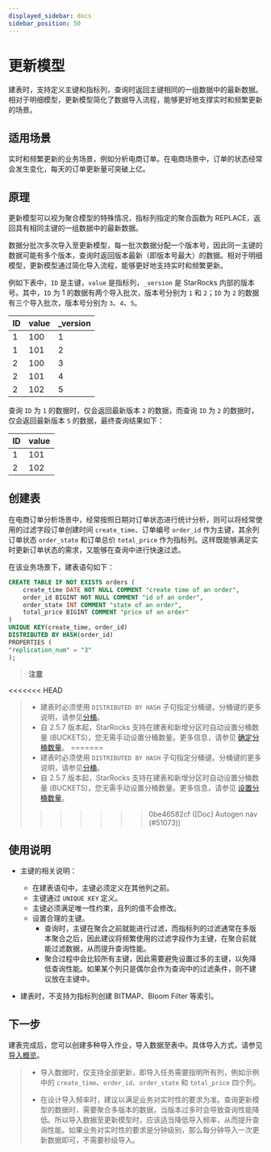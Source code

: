 ```yaml
---
displayed_sidebar: docs
sidebar_position: 50
---
```


# 更新模型

建表时，支持定义主键和指标列，查询时返回主键相同的一组数据中的最新数据。相对于明细模型，更新模型简化了数据导入流程，能够更好地支撑实时和频繁更新的场景。

## 适用场景

实时和频繁更新的业务场景，例如分析电商订单。在电商场景中，订单的状态经常会发生变化，每天的订单更新量可突破上亿。

## 原理

更新模型可以视为聚合模型的特殊情况，指标列指定的聚合函数为 REPLACE，返回具有相同主键的一组数据中的最新数据。

数据分批次多次导入至更新模型，每一批次数据分配一个版本号，因此同一主键的数据可能有多个版本，查询时返回版本最新（即版本号最大）的数据。相对于明细模型，更新模型通过简化导入流程，能够更好地支持实时和频繁更新。

例如下表中，`ID` 是主键，`value` 是指标列，`_version` 是 StarRocks 内部的版本号。其中，`ID` 为 1 的数据有两个导入批次，版本号分别为 `1` 和 `2`；`ID` 为 `2` 的数据有三个导入批次，版本号分别为 `3`、`4`、`5`。

| ID   | value | _version |
| ---- | ----- | -------- |
| 1    | 100   | 1        |
| 1    | 101   | 2        |
| 2    | 100   | 3        |
| 2    | 101   | 4        |
| 2    | 102   | 5        |

查询 `ID` 为 `1` 的数据时，仅会返回最新版本 `2` 的数据，而查询 `ID` 为 `2` 的数据时，仅会返回最新版本 `5` 的数据，最终查询结果如下：

| ID   | value |
| ---- | ----- |
| 1    | 101   |
| 2    | 102   |

## 创建表

在电商订单分析场景中，经常按照日期对订单状态进行统计分析，则可以将经常使用的过滤字段订单创建时间 `create_time`、订单编号 `order_id` 作为主键，其余列订单状态 `order_state` 和订单总价 `total_price` 作为指标列。这样既能够满足实时更新订单状态的需求，又能够在查询中进行快速过滤。

在该业务场景下，建表语句如下：

```SQL
CREATE TABLE IF NOT EXISTS orders (
    create_time DATE NOT NULL COMMENT "create time of an order",
    order_id BIGINT NOT NULL COMMENT "id of an order",
    order_state INT COMMENT "state of an order",
    total_price BIGINT COMMENT "price of an order"
)
UNIQUE KEY(create_time, order_id)
DISTRIBUTED BY HASH(order_id)
PROPERTIES (
"replication_num" = "3"
); 
```

> **注意**
>
<<<<<<< HEAD
> - 建表时必须使用 `DISTRIBUTED BY HASH` 子句指定分桶键。分桶键的更多说明，请参见[分桶](../Data_distribution.md#分桶)。
> - 自 2.5.7 版本起，StarRocks 支持在建表和新增分区时自动设置分桶数量 (BUCKETS)，您无需手动设置分桶数量。更多信息，请参见 [确定分桶数量](../Data_distribution.md#确定分桶数量)。
=======
> - 建表时必须使用 `DISTRIBUTED BY HASH` 子句指定分桶键。分桶键的更多说明，请参见[分桶](../data_distribution/Data_distribution.md#分桶)。
> - 自 2.5.7 版本起，StarRocks 支持在建表和新增分区时自动设置分桶数量 (BUCKETS)，您无需手动设置分桶数量。更多信息，请参见 [设置分桶数量](../data_distribution/Data_distribution.md#设置分桶数量)。
>>>>>>> 0be46582cf ([Doc] Autogen nav (#51073))

## 使用说明

- 主键的相关说明：
  - 在建表语句中，主键必须定义在其他列之前。
  - 主键通过 `UNIQUE KEY` 定义。
  - 主键必须满足唯一性约束，且列的值不会修改。
  - 设置合理的主键。
    - 查询时，主键在聚合之前就能进行过滤，而指标列的过滤通常在多版本聚合之后，因此建议将频繁使用的过滤字段作为主键，在聚合前就能过滤数据，从而提升查询性能。
    - 聚合过程中会比较所有主键，因此需要避免设置过多的主键，以免降低查询性能。如果某个列只是偶尔会作为查询中的过滤条件，则不建议放在主键中。

- 建表时，不支持为指标列创建 BITMAP、Bloom Filter 等索引。

## 下一步

建表完成后，您可以创建多种导入作业，导入数据至表中。具体导入方式，请参见[导入概览](../../loading/loading_introduction/Loading_intro.md)。

> - 导入数据时，仅支持全部更新，即导入任务需要指明所有列，例如示例中的 `create_time`、`order_id`、`order_state` 和 `total_price` 四个列。
>
> - 在设计导入频率时，建议以满足业务对实时性的要求为准。查询更新模型的数据时，需要聚合多版本的数据，当版本过多时会导致查询性能降低。所以导入数据至更新模型时，应该适当降低导入频率，从而提升查询性能。如果业务对实时性的要求是分钟级别，那么每分钟导入一次更新数据即可，不需要秒级导入。

